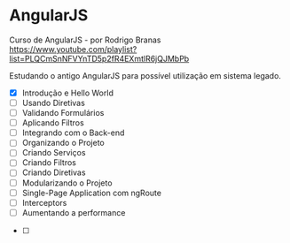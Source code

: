 
# AngularJS

Curso de AngularJS - por Rodrigo Branas
https://www.youtube.com/playlist?list=PLQCmSnNFVYnTD5p2fR4EXmtlR6jQJMbPb

Estudando o antigo AngularJS para possível utilização em sistema legado.

- [x] Introdução e Hello World
- [ ] Usando Diretivas
- [ ] Validando Formulários
- [ ] Aplicando Filtros
- [ ] Integrando com o Back-end
- [ ] Organizando o Projeto
- [ ] Criando Serviços
- [ ] Criando Filtros
- [ ] Criando Diretivas
- [ ] Modularizando o Projeto
- [ ] Single-Page Application com ngRoute
- [ ] Interceptors
- [ ] Aumentando a performance

* [ ]